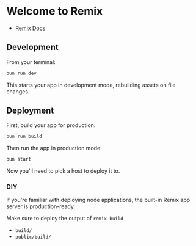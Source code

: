 # Welcome to Remix

- [Remix Docs](https://remix.run/docs)

## Development

From your terminal:

```sh
bun run dev
```

This starts your app in development mode, rebuilding assets on file changes.

## Deployment

First, build your app for production:

```sh
bun run build
```

Then run the app in production mode:

```sh
bun start
```

Now you'll need to pick a host to deploy it to.

### DIY

If you're familiar with deploying node applications, the built-in Remix app server is production-ready.

Make sure to deploy the output of `remix build`

- `build/`
- `public/build/`
